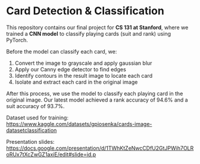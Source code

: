 # Card Detection & Classification

This repository contains our final project for **CS 131 at Stanford**, where we trained a **CNN model** to classify playing cards (suit and rank) using PyTorch.

Before the model can classify each card, we:
  1. Convert the image to grayscale and apply gaussian blur
  2. Apply our Canny edge detector to find edges
  3. Identify contours in the result image to locate each card
  4. Isolate and extract each card in the original image

After this process, we use the model to classify each playing card in the original image. 
Our latest model achieved a rank accuracy of 94.6% and a suit accuracy of 93.7%.

Dataset used for training: https://www.kaggle.com/datasets/gpiosenka/cards-image-datasetclassification

Presentation slides: https://docs.google.com/presentation/d/1TWhKtZeNwcCDfU2GtJPWih7OLRoRUx7tXcZwGZ1axiE/edit#slide=id.p
